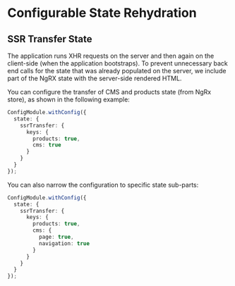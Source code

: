 # Configurable State Rehydration

## SSR Transfer State

The application runs XHR requests on the server and then again on the client-side (when the application bootstraps). To prevent unnecessary back end calls for the state that was already populated on the server, we include part of the NgRX state with the server-side rendered HTML.

You can configure the transfer of CMS and products state (from NgRx store), as shown in the following example:
 
```typescript
ConfigModule.withConfig({
  state: { 
    ssrTransfer: { 
      keys: { 
        products: true,
        cms: true 
      } 
    } 
  }
});
```

You can also narrow the configuration to specific state sub-parts:

```typescript
ConfigModule.withConfig({
  state: { 
    ssrTransfer: { 
      keys: { 
        products: true,
        cms: {
          page: true,
          navigation: true
        } 
      } 
    } 
  }
});
```
